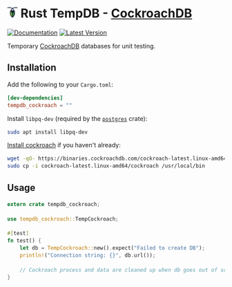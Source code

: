 # <a href="https://cockroachlabs.com"><img src="https://raw.githubusercontent.com/calder/rust-tempdb/master/tempdb_cockroach/doc/logo.png" width="24" height="24"></a> Rust TempDB - [CockroachDB](https://www.cockroachlabs.com)

[![Documentation](https://docs.rs/tempdb_cockroach/badge.svg)](https://docs.rs/tempdb_cockroach) [![Latest Version](https://img.shields.io/crates/v/tempdb_cockroach.svg)](https://crates.io/crates/tempdb_cockroach)

Temporary [CockroachDB](https://www.cockroachlabs.com) databases for unit testing.

## Installation

Add the following to your `Cargo.toml`:
```toml
[dev-dependencies]
tempdb_cockroach = ""
```

Install `libpq-dev` (required by the [`postgres`](https://docs.rs/postgres/) crate):
```sh
sudo apt install libpq-dev
```

[Install cockroach](https://www.cockroachlabs.com/docs/stable/install-cockroachdb.html) if you haven't already:
```sh
wget -qO- https://binaries.cockroachdb.com/cockroach-latest.linux-amd64.tgz | tar -xvz
sudo cp -i cockroach-latest.linux-amd64/cockroach /usr/local/bin
```

## Usage

```rust
extern crate tempdb_cockroach;

use tempdb_cockroach::TempCockroach;

#[test]
fn test() {
    let db = TempCockroach::new().expect("Failed to create DB");
    println!("Connection string: {}", db.url());

    // Cockroach process and data are cleaned up when db goes out of scope.
}
```
